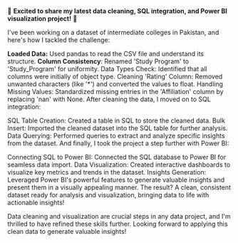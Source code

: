 🚀 **Excited to share my latest data cleaning, SQL integration, and Power BI visualization project!** 🚀

I've been working on a dataset of intermediate colleges in Pakistan, and here's how I tackled the challenge:

**Loaded Data:** Used pandas to read the CSV file and understand its structure.
**Column Consistency**: Renamed 'Study Program' to 'Study_Program' for uniformity.
Data Types Check: Identified that all columns were initially of object type.
Cleaning 'Rating' Column: Removed unwanted characters (like '*') and converted the values to float.
Handling Missing Values: Standardized missing entries in the 'Affiliation' column by replacing 'nan' with None.
After cleaning the data, I moved on to SQL integration:

SQL Table Creation: Created a table in SQL to store the cleaned data.
Bulk Insert: Imported the cleaned dataset into the SQL table for further analysis.
Data Querying: Performed queries to extract and analyze specific insights from the dataset.
And finally, I took the project a step further with Power BI:

Connecting SQL to Power BI: Connected the SQL database to Power BI for seamless data import.
Data Visualization: Created interactive dashboards to visualize key metrics and trends in the dataset.
Insights Generation: Leveraged Power BI's powerful features to generate valuable insights and present them in a visually appealing manner.
The result? A clean, consistent dataset ready for analysis and visualization, bringing data to life with actionable insights!

Data cleaning and visualization are crucial steps in any data project, and I'm thrilled to have refined these skills further. Looking forward to applying this clean data to generate valuable insights!
